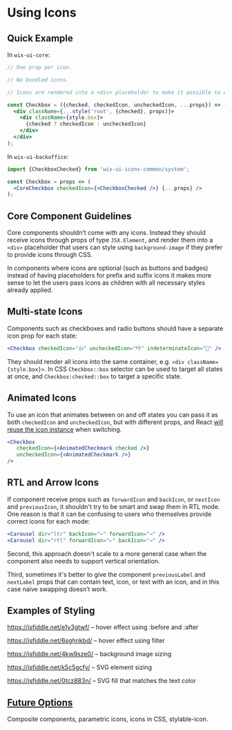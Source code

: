 # Using Icons

## Quick Example

In `wix-ui-core`:
~~~jsx
// One prop per icon.

// No bundled icons.

// Icons are rendered into a <div> placeholder to make it possible to change them through CSS.

const Checkbox = ({checked, checkedIcon, uncheckedIcon, ...props}) => (
  <div className={...style('root', {checked}, props)}>
    <div className={style.box}>
      {checked ? checkedIcon : uncheckedIcon}
    </div>
  </div>
);
~~~

In `wix-ui-backoffice`:
~~~jsx
import {CheckboxChecked} from 'wix-ui-icons-common/system';

const Checkbox = props => (
  <CoreCheckbox checkedIcon={<CheckboxChecked />} {...props} />
);
~~~

## Core Component Guidelines
Сore components shouldn’t come with any icons. Instead they should receive icons through props of type `JSX.Element`, and render them into a `<div>` placeholder that users can style using `background-image` if they prefer to provide icons through CSS.

In components where icons are optional (such as buttons and badges) instead of having placeholders for prefix and suffix icons it makes more sense to let the users pass icons as children with all necessary styles already applied.

## Multi-state Icons

Components such as checkboxes and radio buttons should have a separate icon prop for each state:

~~~jsx
<Checkbox checkedIcon="👍" uncheckedIcon="👎" indeterminateIcon="🤔" />
~~~

They should render all icons into the same container, e.g. `<div className={style.box}>`. In CSS `Checkbox::box` selector can be used to target all states at once, and `Checkbox:checked::box` to target a specific state.

## Animated Icons
To use an icon that animates between on and off states you can pass it as both `checkedIcon` and `uncheckedIcon`, but with different props, and React [will reuse the icon instance](https://stackblitz.com/edit/react-csqq9e?file=index.js) when switching.

~~~jsx
<Checkbox
   checkedIcon={<AnimatedCheckmark checked />}
   uncheckedIcon={<AnimatedCheckmark />}
/>
~~~

## RTL and Arrow Icons
If component receive props such as `forwardIcon` and `backIcon`, or `nextIcon` and `previousIcon`, it shouldn't try to be smart and swap them in RTL mode. One reason is that it can be confusing to users who themselves provide correct icons for each mode:

~~~jsx
<Carousel dir="ltr" backIcon="←" forwardIcon="→" />
<Carousel dir="rtl" forwardIcon="←" backIcon="→" />
~~~

Second, this approach doesn't scale to a more general case when the component also needs to support vertical orientation.

Third, sometimes it's better to give the component `previousLabel` and `nextLabel` props that can contain text, icon, or text with an icon, and in this case naive swapping doesn’t work.

## Examples of Styling
https://jsfiddle.net/e1y3gtwf/ – hover effect using :before and :after

https://jsfiddle.net/6sghnkbd/ – hover effect using filter

https://jsfiddle.net/4kw9sze0/ – background image sizing

https://jsfiddle.net/k5c5gcfy/ – SVG element sizing

https://jsfiddle.net/0tcz883n/ – SVG fill that matches the text color

## [Future Options](icons-future.md)

Composite components, parametric icons, icons in CSS, stylable-icon.